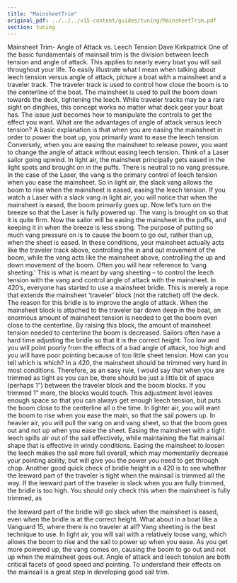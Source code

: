 ```yaml
---
title: "MainsheetTrim"
original_pdf: ../../../v15-content/guides/tuning/MainsheetTrim.pdf
section: tuning
---
```


Mainsheet Trim- Angle of Attack vs. Leech Tension
Dave Kirkpatrick
One of the basic fundamentals of mainsail trim is the division between leech tension and angle of attack.
This applies to nearly every boat you will sail throughout your life.
To easily illustrate what I mean when talking about leech tension versus angle of attack, picture a boat
with a mainsheet and a traveler track. The traveler track is used to control how close the boom is to the
centerline of the boat. The mainsheet is used to pull the boom down towards the deck, tightening the
leech. While traveler tracks may be a rare sight on dinghies, this concept works no matter what deck gear
your boat has. The issue just becomes how to manipulate the controls to get the effect you want.
What are the advantages of angle of attack versus leech tension? A basic explanation is that when you
are easing the mainsheet in order to power the boat up, you primarily want to ease the leech tension.
Conversely, when you are easing the mainsheet to release power, you want to change the angle of attack
without easing leech tension.
Think of a Laser sailor going upwind. In light air, the mainsheet principally gets eased in the light spots
and brought on in the puffs. There is neutral to no vang pressure. In the case of the Laser, the vang is the
primary control of leech tension when you ease the mainsheet. So in light air, the slack vang allows the
boom to rise when the mainsheet is eased, easing the leech tension. If you watch a Laser with a slack
vang in light air, you will notice that when the mainsheet is eased, the boom primarily goes up. Now let’s
turn on the breeze so that the Laser is fully powered up. The vang is brought on so that it is quite firm.
Now the sailor will be easing the mainsheet in the puffs, and keeping it in when the breeze is less strong.
The purpose of putting so much vang pressure on is to cause the boom to go out, rather than up, when
the sheet is eased. In these conditions, your mainsheet actually acts like the traveler track above,
controlling the in and out movement of the boom, while the vang acts like the mainsheet above,
controlling the up and down movement of the boom. Often you will hear reference to ‘vang sheeting.’ This
is what is meant by vang sheeting – to control the leech tension with the vang and control angle of attack
with the mainsheet.
In 420’s, everyone has started to use a mainsheet bridle. This is merely a rope that extends the
mainsheet ‘traveler’ block (not the ratchet) off the deck. The reason for this bridle is to improve the angle
of attack. When the mainsheet block is attached to the traveler bar down deep in the boat, an enormous
amount of mainsheet tension is needed to get the boom even close to the centerline. By raising this
block, the amount of mainsheet tension needed to centerline the boom is decreased. Sailors often have a
hard time adjusting the bridle so that it is the correct height. Too low and you will point poorly from the
effects of a bad angle of attack, too high and you will have poor pointing because of too little sheet
tension. How can you tell which is which?
In a 420, the mainsheet should be trimmed very hard in most conditions. Therefore, as an easy rule, I
would say that when you are trimmed as tight as you can be, there should be just a little bit of space
(perhaps 1”) between the traveler block and the boom blocks. If you trimmed 1” more, the blocks would
touch. This adjustment level leaves enough space so that you can always get enough leech tension, but
puts the boom close to the centerline all o the time. In lighter air, you will want the boom to rise when you
ease the main, so that the sail powers up. In heavier air, you will pull the vang on and vang sheet, so that
the boom goes out and not up when you ease the sheet. Easing the mainsheet with a tight leech spills air
out of the sail effectively, while maintaining the flat mainsail shape that is effective in windy conditions.
Easing the mainsheet to loosen the leech makes the sail more full overall, which may momentarily
decrease your pointing ability, but will give you the power you need to get through chop.
Another good quick check of bridle height in a 420 is to see whether the leeward part of the traveler is
tight when the mainsail is trimmed all the way. If the leeward part of the traveler is slack when you are
fully trimmed, the bridle is too high. You should only check this when the mainsheet is fully trimmed, as

the leeward part of the bridle will go slack when the mainsheet is eased, even when the bridle is at the
correct height.
What about in a boat like a Vanguard 15, where there is no traveler at all? Vang sheeting is the best
technique to use. In light air, you will sail with a relatively loose vang, which allows the boom to rise and
the sail to power up when you ease. As you get more powered up, the vang comes on, causing the boom
to go out and not up when the mainsheet goes out.
Angle of attack and leech tension are both critical facets of good speed and pointing. To understand their
effects on the mainsail is a great step in developing good sail trim.
